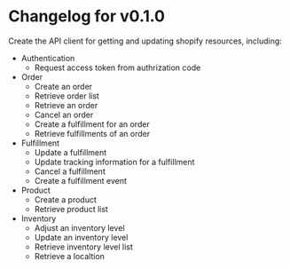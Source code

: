 # Changelog for v0.1.0

Create the API client for getting and updating shopify resources, including:

- Authentication
  - Request access token from authrization code
- Order
  - Create an order
  - Retrieve order list
  - Retrieve an order
  - Cancel an order
  - Create a fulfillment for an order
  - Retrieve fulfillments of an order
- Fulfillment
  - Update a fulfillment
  - Update tracking information for a fulfillment
  - Cancel a fulfillment
  - Create a fulfillment event
- Product
  - Create a product
  - Retrieve product list
- Inventory
  - Adjust an inventory level
  - Update an inventory level
  - Retrieve inventory level list
  - Retrieve a localtion

